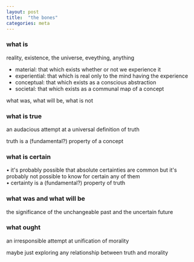 ```yaml
---
layout: post
title:  "the bones"
categories: meta
---
```


### what is
  reality, existence, the universe, eveything, anything
  * material: that which exists whether or not we experience it
  * experiential: that which is real only to the mind having the experience
  * conceptual: that which exists as a conscious abstraction
  * societal: that which exists as a communal map of a concept
  
  what was, what will be, what is not


### what is true
an audacious attempt at a universal definition of truth

truth is a (fundamental?) property of a concept


### what is certain
• it's probably possible that absolute certainties are common but it's probably not possible to know for certain any of them  
• certainty is a (fundamental?) property of truth
  

### what was and what will be
  the significance of the unchangeable past and the uncertain future
  

### what ought
  an irresponsible attempt at unification of morality
  
  maybe just exploring any relationship between truth and morality
    
  
